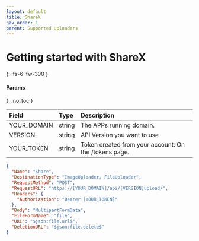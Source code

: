 ```yaml
---
layout: default
title: ShareX
nav_order: 1
parent: Supported Uploaders
---
```



# Getting started with ShareX
{: .fs-6 .fw-300 }

#### Params
{: .no_toc }

| Field       | Type   | Description                                            |
| :---------- | :----- | :----------------------------------------------------- |
| YOUR_DOMAIN | string | The APPs running domain.                               |
| VERSION     | string | API Version you want to use                            |
| YOUR_TOKEN  | string | Token created from your account.  On the /tokens page. |

```json
{
  "Name": "Share",
  "DestinationType": "ImageUploader, FileUploader",
  "RequestMethod": "POST",
  "RequestURL": "https://[YOUR_DOMAIN]/api/[VERSION]upload/",
  "Headers": {
    "Authorization": "Bearer [YOUR_TOKEN]"
  },
  "Body": "MultipartFormData",
  "FileFormName": "file",
  "URL": "$json:file.url$",
  "DeletionURL": "$json:file.delete$"
}
```
